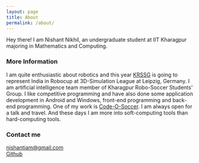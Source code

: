 ```yaml
---
layout: page
title: About
permalink: /about/
---
```


Hey there! I am Nishant Nikhil, an undergraduate student at IIT Kharagpur majoring in Mathematics and Computing.

### More Information

I am quite enthusiastic about robotics and this year [KRSSG](http://www.krssg.in) is going to represent India in Robocup at 3D-Simulation League at Leipzig, Germany. I am artificial intelligence team member of Kharagpur Robo-Soccer Students' Group. I like competitive programming and have also done some application development in Android and Windows, front-end programming and back-end programming. One of my work is [Code-O-Soccer](http://event.krssg.in). I am always open for a talk and travel. And these days I am more into soft-computing tools than hard-computing tools.

### Contact me

[nishantiam@gmail.com](mailto:nishantiam@gmail.com)<br/>
[Github](https://github.com/nishnik)
